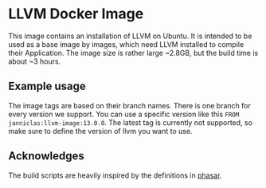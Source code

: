 # LLVM Docker Image

This image contains an installation of LLVM on Ubuntu. It is intended to be used as a base image by images, which need LLVM installed to compile their Application.
The image size is rather large ~2.8GB, but the build time is about ~3 hours.

## Example usage

The image tags are based on their branch names. There is one branch for every version we support. You can use a specific version like this `FROM janniclas:llvm-image:13.0.0`. The latest tag is currently not supported, so make sure to define the version of llvm you want to use. 


## Acknowledges
The build scripts are heavily inspired by the definitions in [phasar](https://github.com/secure-software-engineering/phasar).